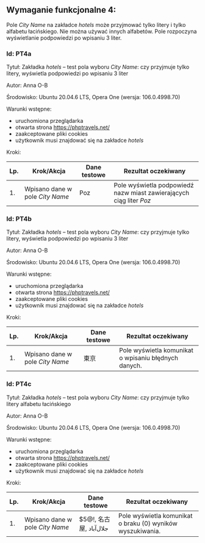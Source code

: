 ## Wymaganie funkcjonalne 4:
Pole *City Name* na zakładce *hotels* może przyjmować tylko litery i tylko alfabetu łacińskiego. Nie można używać innych alfabetów. Pole rozpoczyna wyświetlanie podpowiedzi po wpisaniu 3 liter.

### Id: PT4a

Tytuł: Zakładka *hotels* –  test pola wyboru *City Name*: czy przyjmuje tylko litery, wyświetla podpowiedzi po wpisaniu 3 liter

Autor: Anna O-B

Środowisko: Ubuntu 20.04.6 LTS, Opera One (wersja: 106.0.4998.70)

Warunki wstępne:

- uruchomiona przeglądarka
- otwarta strona https://phptravels.net/
- zaakceptowane pliki cookies
- użytkownik musi znajdować się na zakładce *hotels*

Kroki:

| Lp. | Krok/Akcja | Dane testowe | Rezultat oczekiwany |
| --- | ---------- | ------------ | ------------------- |
| 1.  |  Wpisano dane w pole *City Name* | Poz| Pole wyświetla podpowiedź nazw miast zawierających ciąg liter *Poz* |

### Id: PT4b

Tytuł: Zakładka *hotels* –  test pola wyboru *City Name*: czy przyjmuje tylko litery, wyświetla podpowiedzi po wpisaniu 3 liter

Autor: Anna O-B

Środowisko: Ubuntu 20.04.6 LTS, Opera One (wersja: 106.0.4998.70)

Warunki wstępne:

- uruchomiona przeglądarka
- otwarta strona https://phptravels.net/
- zaakceptowane pliki cookies
- użytkownik musi znajdować się na zakładce *hotels*

Kroki:

| Lp. | Krok/Akcja | Dane testowe | Rezultat oczekiwany |
| --- | ---------- | ------------ | ------------------- |
| 1.  |  Wpisano dane w pole *City Name* | 東京 | Pole wyświetla komunikat o wpisaniu błędnych danych. |

### Id: PT4c

Tytuł: Zakładka *hotels* –  test pola wyboru *City Name*: czy przyjmuje tylko litery alfabetu łacińskiego

Autor: Anna O-B

Środowisko: Ubuntu 20.04.6 LTS, Opera One (wersja: 106.0.4998.70)

Warunki wstępne:

- uruchomiona przeglądarka
- otwarta strona https://phptravels.net/
- zaakceptowane pliki cookies
- użytkownik musi znajdować się na zakładce *hotels*

Kroki:

| Lp. | Krok/Akcja | Dane testowe | Rezultat oczekiwany |
| --- | ---------- | ------------ | ------------------- |
| 1.  |  Wpisano dane w pole *City Name* | $5@!, 名古屋, جلال‌آباد | Pole wyświetla komunikat o braku (0) wyników wyszukiwania. |